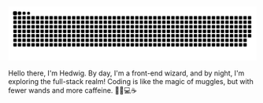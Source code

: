 <picture>
  <source media="(prefers-color-scheme: dark)" srcset="https://raw.githubusercontent.com/Hedwig-Fang/Hedwig-Fang/output/github-snake-dark.svg">
  <source media="(prefers-color-scheme: light)" srcset="https://raw.githubusercontent.com/Hedwig-Fang/Hedwig-Fang/output/github-snake.svg">
  <img alt="github contribution grid snake animation" src="https://raw.githubusercontent.com/Hedwig-Fang/Hedwig-Fang/output/github-snake.svg">
</picture>

Hello there, I'm Hedwig. By day, I'm a front-end wizard, and by night, I'm exploring the full-stack realm! Coding is like the magic of muggles, but with fewer wands and more caffeine. 🧙‍♀️💻☕
